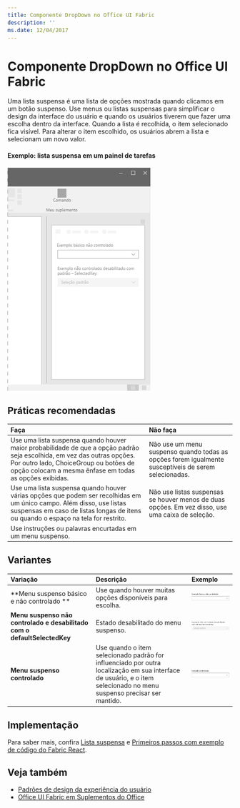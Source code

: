 ```yaml
---
title: Componente DropDown no Office UI Fabric
description: ''
ms.date: 12/04/2017
---
```


# <a name="dropdown-component-in-office-ui-fabric"></a>Componente DropDown no Office UI Fabric

Uma lista suspensa é uma lista de opções mostrada quando clicamos em um botão suspenso. Use menus ou listas suspensas para simplificar o design da interface do usuário e quando os usuários tiverem que fazer uma escolha dentro da interface. Quando a lista é recolhida, o item selecionado fica visível. Para alterar o item escolhido, os usuários abrem a lista e selecionam um novo valor.
  
#### <a name="example-drop-down-in-a-task-pane"></a>Exemplo: lista suspensa em um painel de tarefas

![Uma imagem mostrando o menu suspenso](../images/overview-with-app-dropdown.png)

## <a name="best-practices"></a>Práticas recomendadas

|**Faça**|**Não faça**|
|:------------|:--------------|
|Use uma lista suspensa quando houver maior probabilidade de que a opção padrão seja escolhida, em vez das outras opções. Por outro lado, ChoiceGroup ou botões de opção colocam a mesma ênfase em todas as opções exibidas.|Não use um menu suspenso quando todas as opções forem igualmente susceptíveis de serem selecionadas.|
|Use uma lista suspensa quando houver várias opções que podem ser recolhidas em um único campo. Além disso, use listas suspensas em caso de listas longas de itens ou quando o espaço na tela for restrito.|Não use listas suspensas se houver menos de duas opções. Em vez disso, use uma caixa de seleção.|
|Use instruções ou palavras encurtadas em um menu suspenso.| |

## <a name="variants"></a>Variantes

|**Variação**|**Descrição**|**Exemplo**|
|:------------|:--------------|:----------|
|**Menu suspenso básico e não controlado **|Use quando houver muitas opções disponíveis para escolha.|![Imagem no menu suspenso básico e não controlado](../images/dropdown-uncontrolled.png)<br/>|
|**Menu suspenso não controlado e desabilitado com o defaultSelectedKey**|Estado desabilitado do menu suspenso.|![Menu suspenso não controlado e desabilitado com a imagem defaultSelectedKey](../images/dropdown-disabled.png)<br/>|
|**Menu suspenso controlado**|Use quando o item selecionado padrão for influenciado por outra localização em sua interface de usuário, e o item selecionado no menu suspenso precisar ser mantido.|![Imagem do menu suspenso controlado](../images/dropdown-controlled.png)<br/>|

## <a name="implementation"></a>Implementação

Para saber mais, confira [Lista suspensa](https://dev.office.com/fabric#/components/dropdown) e [Primeiros passos com exemplo de código do Fabric React](https://github.com/OfficeDev/Word-Add-in-GettingStartedFabricReact).

## <a name="see-also"></a>Veja também

- [Padrões de design da experiência do usuário](https://github.com/OfficeDev/Office-Add-in-UX-Design-Patterns-Code)
- [Office UI Fabric em Suplementos do Office](office-ui-fabric.md)

